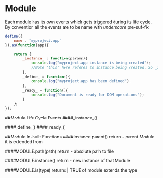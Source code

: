 # Module

Each module has its own events which gets triggered during its life cycle. By convention all the events are to be name with _underscore_ pre-suf-fix

```javascript
define({
    name : "myproject.app"
}).as(function(app){

    return {
        _instance_ : function(params){
            console.log("myproject.app instance is being created");
            //Note 'this' here referes to instance being created. So _instance_ can be used as contructor function.
        },
        _define_ = function(){
            console.log("myproject.app has been defined");
        },
        _ready_ = function(){
            console.log("Document is ready for DOM operations");
        }
    };
});
```
##Module Life Cycle Events
####\_instance_()

####\_define_()
####\_ready_()

##Module In-built Functions
####instance.parent()
return - parent Module it is extended from

####MODULE.path(path)
return - absolute path to file

####MODULE.instance()
return - new instance of that Module

####MODULE.is(type)
returns | TRUE of module extends the type

